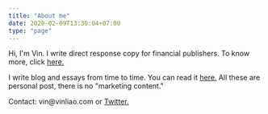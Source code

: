 ```yaml
---
title: "About me"
date: 2020-02-09T13:30:04+07:00
type: "page"
---
```


Hi, I'm Vin. I write direct response copy for financial publishers. To know more, click [here.](/copywriting)

I write blog and essays from time to time. You can read it [here.](/posts) All these are personal post, there is no "marketing content."

Contact: vin@vinliao&#46;com or [Twitter.](https://twitter.com/broccoliao)